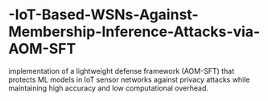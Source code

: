 # -IoT-Based-WSNs-Against-Membership-Inference-Attacks-via-AOM-SFT
implementation of a lightweight defense framework (AOM-SFT) that protects ML models in IoT sensor networks against privacy attacks while maintaining high accuracy and low computational overhead.
